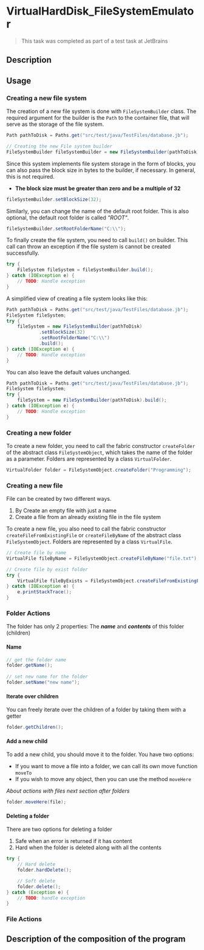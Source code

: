 # VirtualHardDisk_FileSystemEmulator
> This task was completed as part of a test task at JetBrains

## Description


## Usage
### Creating a new file system
The creation of a new file system is done with `FileSystemBuilder` class.
The required argument for the builder is the `Path` to the
container file, that will serve as the storage of the file system.
```java
Path pathToDisk = Paths.get("src/test/java/TestFiles/database.jb");

// Creating the new File system builder
FileSystemBuilder fileSystemBuilder = new FileSystemBuilder(pathToDisk);
```
Since this system implements file system storage
in the form of blocks, you can also pass the block 
size in bytes to the builder, if necessary. In general, 
this is not required.
- **The block size must be greater than zero and be
 a multiple of 32**
```java
fileSystemBuilder.setBlockSize(32);
```
Similarly, you can change the name of the default root folder. 
This is also optional, the default root folder is called *"ROOT"*.
```java
fileSystemBuilder.setRootFolderName("C:\\");
```

To finally create the file system, you need to call `build()` on 
builder. This call can throw an exception if the file system is
cannot be created successfully.
```java
try {
    FileSystem fileSystem = fileSystemBuilder.build();
} catch (IOException e) {
    // TODO: Handle exception
}
```

A simplified view of creating a file system looks like this:
```java
Path pathToDisk = Paths.get("src/test/java/TestFiles/database.jb");
FileSystem fileSystem;
try {
    fileSystem = new FileSystemBuilder(pathToDisk)
            .setBlockSize(32)
            .setRootFolderName("C:\\")
            .build();
} catch (IOException e) {
    // TODO: Handle exception
}
```

You can also leave the default values unchanged.
```java
Path pathToDisk = Paths.get("src/test/java/TestFiles/database.jb");
FileSystem fileSystem;
try {
    fileSystem = new FileSystemBuilder(pathToDisk).build();
} catch (IOException e) {
    // TODO: Handle exception
}
```
### Creating a new folder
To create a new folder, you need to call the 
fabric constructor `createFolder` of the abstract 
class `FileSystemObject`, which takes the name of the
folder as a parameter.
Folders are represented by a class `VirtualFolder`.

```java
VirtualFolder folder = FileSystemObject.createFolder("Programming");
```

### Creating a new file
File can be created by two different ways.
1. By Create an empty file with just a name 
2. Create a file from an already existing file in the file system

To create a new file, you also need to call the
fabric constructor `createFileFromExistingFile` or
`createFileByName` of the abstract class `FileSystemObject`.
Folders are represented by a class `VirtualFile`.

```java
// Create file by name
VirtualFile fileByName = FileSystemObject.createFileByName("file.txt");

// Create file by exist folder
try {
    VirtualFile fileByExists = FileSystemObject.createFileFromExistingFile(new File("src/test/java/TestFiles/pdf.pdf"));
} catch (IOException e) {
    e.printStackTrace();
}
```
### Folder Actions
The folder has only 2 properties:
The ***name*** and ***contents*** of this folder (children)
#### Name

```java
// get the folder name
folder.getName();
        
// set new name for the folder
folder.setName("new name");
```

#### Iterate over children
You can freely iterate over the children of
a folder by taking them with a getter
```java
folder.getChildren();
```
#### Add a new child
To add a new child, you should move it to the folder.
You have two options:
- If you want to move a file into a folder, we can call its
own move function `moveTo`
- If you wish to move any object, then you can use the method
`moveHere`

*About actions with files next section after folders*
```java
folder.moveHere(file);
```



#### Deleting a folder
There are two options for deleting a folder
1. Safe when an error is returned if it has content
2. Hard when the folder is deleted along with all the contents

```java
try {
    // Hard delete
    folder.hardDelete();

    // Soft delete
    folder.delete();
} catch (Exception e) {
    // TODO: handle exception
}
```

### File Actions

## Description of the composition of the program








































